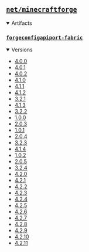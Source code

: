## [`net/minecraftforge`](.)

<details open>
<summary>Artifacts</summary>

### [`forgeconfigapiport-fabric`](./forgeconfigapiport-fabric)
<details open>
<summary>Versions</summary>

- [4.0.0](./forgeconfigapiport-fabric/4.0.0)
- [4.0.1](./forgeconfigapiport-fabric/4.0.1)
- [4.0.2](./forgeconfigapiport-fabric/4.0.2)
- [4.1.0](./forgeconfigapiport-fabric/4.1.0)
- [4.1.1](./forgeconfigapiport-fabric/4.1.1)
- [4.1.2](./forgeconfigapiport-fabric/4.1.2)
- [3.2.1](./forgeconfigapiport-fabric/3.2.1)
- [4.1.3](./forgeconfigapiport-fabric/4.1.3)
- [3.2.2](./forgeconfigapiport-fabric/3.2.2)
- [1.0.0](./forgeconfigapiport-fabric/1.0.0)
- [2.0.3](./forgeconfigapiport-fabric/2.0.3)
- [1.0.1](./forgeconfigapiport-fabric/1.0.1)
- [2.0.4](./forgeconfigapiport-fabric/2.0.4)
- [3.2.3](./forgeconfigapiport-fabric/3.2.3)
- [4.1.4](./forgeconfigapiport-fabric/4.1.4)
- [1.0.2](./forgeconfigapiport-fabric/1.0.2)
- [2.0.5](./forgeconfigapiport-fabric/2.0.5)
- [3.2.4](./forgeconfigapiport-fabric/3.2.4)
- [4.2.0](./forgeconfigapiport-fabric/4.2.0)
- [4.2.1](./forgeconfigapiport-fabric/4.2.1)
- [4.2.2](./forgeconfigapiport-fabric/4.2.2)
- [4.2.3](./forgeconfigapiport-fabric/4.2.3)
- [4.2.4](./forgeconfigapiport-fabric/4.2.4)
- [4.2.5](./forgeconfigapiport-fabric/4.2.5)
- [4.2.6](./forgeconfigapiport-fabric/4.2.6)
- [4.2.7](./forgeconfigapiport-fabric/4.2.7)
- [4.2.8](./forgeconfigapiport-fabric/4.2.8)
- [4.2.9](./forgeconfigapiport-fabric/4.2.9)
- [4.2.10](./forgeconfigapiport-fabric/4.2.10)
- [4.2.11](./forgeconfigapiport-fabric/4.2.11)
</details>

</details>
